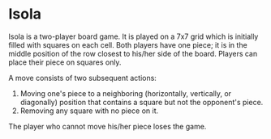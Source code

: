 # Isola
Isola is a two-player board game. It is played on a 7x7 grid which is initially filled with squares on each cell. Both players have one piece; it is in the middle position of the row closest to his/her side of the board. Players can place their piece on squares only. 

 

A move consists of two subsequent actions: 

1. Moving one's piece to a neighboring (horizontally, vertically, or diagonally) position that contains a square but not the opponent's piece. 
2. Removing any square with no piece on it. 

The player who cannot move his/her piece loses the game. 

